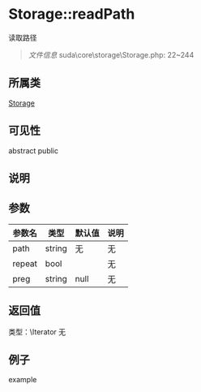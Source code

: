 # Storage::readPath
读取路径
> *文件信息* suda\core\storage\Storage.php: 22~244
## 所属类 

[Storage](../Storage.md)

## 可见性

abstract  public  
## 说明



## 参数

 
| 参数名 | 类型 | 默认值 | 说明 |
|--------|-----|-------|-------|
 | path |  string | 无 | 无 |
 | repeat |  bool |  | 无 |
 | preg |  string | null | 无 |
## 返回值
 
类型：\Iterator
无
## 例子

example